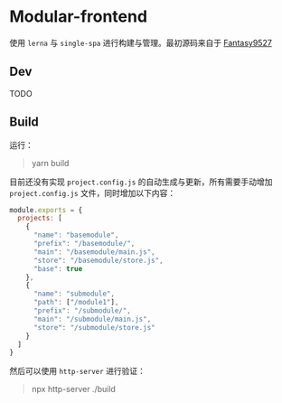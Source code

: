 # Modular-frontend

使用 `lerna` 与 `single-spa` 进行构建与管理。最初源码来自于 [Fantasy9527](https://github.com/Fantasy9527/microfrontend-base-demo)

## Dev

TODO

## Build

运行：
> yarn build

目前还没有实现 `project.config.js` 的自动生成与更新，所有需要手动增加 `project.config.js` 文件，同时增加以下内容：

```js
module.exports = {
  projects: [
    {
      "name": "basemodule",
      "prefix": "/basemodule/",
      "main": "/basemodule/main.js",
      "store": "/basemodule/store.js",
      "base": true
    },
    {
      "name": "submodule",
      "path": ["/module1"],
      "prefix": "/submodule/",
      "main": "/submodule/main.js",
      "store": "/submodule/store.js"
    }
  ]
}
```

然后可以使用 `http-server` 进行验证：
> npx http-server ./build
